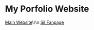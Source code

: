 # My Porfolio Website
[Main Website](https://danicus2000000.github.io)\r\n
[Sil Fanpage](https://danicus2000000.github.io/sil)
